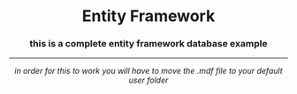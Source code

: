 <div align='center'>
  
   # Entity Framework
  
  
  ### this is a complete entity framework database example
  
  <hr/>
  
  <i>in order for this to work you will have to move the .mdf file to your default user folder</i>
  
</div>
 
 
